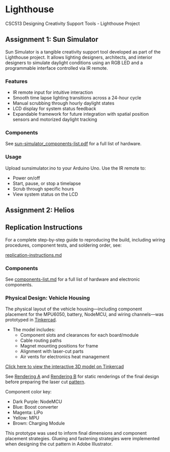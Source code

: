 # Lighthouse
CSC513 Designing Creativity Support Tools - Lighthouse Project

## Assignment 1: Sun Simulator

Sun Simulator is a tangible creativity support tool developed as part of the Lighthouse project. 
It allows lighting designers, architects, and interior designers to simulate daylight conditions using an RGB LED and a programmable interface controlled via IR remote.

### Features

- IR remote input for intuitive interaction
- Smooth time lapse lighting transitions across a 24-hour cycle
- Manual scrubbing through hourly daylight states
- LCD display for system status feedback
- Expandable framework for future integration with spatial position sensors and motorized daylight tracking

### Components

See [sun-simulator_components-list.pdf](./A1/Documentation/sun-simulator_components-list.pdf) for a full list of hardware.

### Usage

Upload sunsimulator.ino to your Arduino Uno. Use the IR remote to:

- Power on/off
- Start, pause, or stop a timelapse
- Scrub through specific hours
- View system status on the LCD


## Assignment 2: Helios

## Replication Instructions

For a complete step-by-step guide to reproducing the build, including wiring procedures, component tests, and soldering order, see:

[replication-instructions.md](./A2/hardware/replication-instructions.md)

### Components

See [components-list.md](./A2/hardware/components-list.md) for a full list of hardware and electronic components.

### Physical Design: Vehicle Housing

The physical layout of the vehicle housing—including component placement for the MPU6050, battery, NodeMCU, and wiring channels—was prototyped in [Tinkercad](https://www.tinkercad.com/).

- The model includes:
  - Component slots and clearances for each board/module
  - Cable routing paths
  - Magnet mounting positions for frame
  - Alignment with laser-cut parts
  - Air vents for electronics heat management

[Click here to view the interactive 3D model on Tinkercad](https://www.tinkercad.com/things/7dStJ63O6l6-helios-led-vehicle-mockup?sharecode=OOx2I1GtN9w_u_0MqxNnp-95iOZiNa8bC63oy1-xb5w)

See [Rendering A](./A2/hardware/photos/vehicle_rendering_A.png) and [Rendering B](./A2/hardware/photos/vehicle_rendering_B.png) for static renderings of the final design before preparing the laser cut [pattern](./A2/hardware/laser_cut).

Component color key:
- Dark Purple: NodeMCU 
- Blue: Boost converter
- Magenta: LiPo 
- Yellow: MPU 
- Brown: Charging Module

This prototype was used to inform final dimensions and component placement strategies. Glueing and fastening strategies were implemented when designing the cut pattern in Adobe Illustrator.